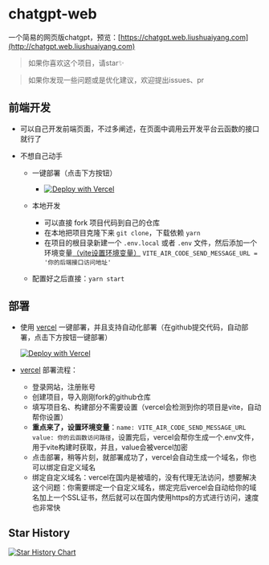 # chatgpt-web
一个简易的网页版chatgpt，预览：[https://chatgpt.web.liushuaiyang.com](http://chatgpt.web.liushuaiyang.com)

> 如果你喜欢这个项目，请star✨

> 如果你发现一些问题或是优化建议，欢迎提出issues、pr

## 前端开发
- 可以自己开发前端页面，不过多阐述，在页面中调用云开发平台云函数的接口就行了
- 不想自己动手

   - 一键部署（点击下方按钮）
     - [![Deploy with Vercel](https://vercel.com/button?utm_source=busiyi&utm_campaign=oss)](https://vercel.com/new/clone?utm_source=busiyi&utm_campaign=oss&repository-url=https://github.com/LsyWeb/chatgpt-web&env=VITE_AIR_CODE_SEND_MESSAGE_URL)
   - 本地开发
  
      - 可以直接 fork 项目代码到自己的仓库
      - 在本地把项目克隆下来 `git clone`，下载依赖 `yarn`
      - 在项目的根目录新建一个 `.env.local` 或者 `.env` 文件，然后添加一个环境变量[（vite设置环境变量）](https://cn.vitejs.dev/guide/env-and-mode.html#env-variables-and-modes) `VITE_AIR_CODE_SEND_MESSAGE_URL = '你的后端接口访问地址' `
   - 配置好之后直接：`yarn start`

## 部署
- 使用 [vercel](https://vercel.com/) 一键部署，并且支持自动化部署（在github提交代码，自动部署，点击下方按钮一键部署）

  [![Deploy with Vercel](https://vercel.com/button?utm_source=busiyi&utm_campaign=oss)](https://vercel.com/new/clone?utm_source=busiyi&utm_campaign=oss&repository-url=https://github.com/LsyWeb/chatgpt-web&env=VITE_AIR_CODE_SEND_MESSAGE_URL)

- [vercel](https://vercel.com/) 部署流程：
  - 登录网站，注册账号
  - 创建项目，导入刚刚fork的github仓库
  - 填写项目名、构建部分不需要设置（vercel会检测到你的项目是vite，自动帮你设置）
  - **重点来了，设置环境变量**：`name: VITE_AIR_CODE_SEND_MESSAGE_URL` `value: 你的云函数访问路径`，设置完后，vercel会帮你生成一个.env文件，用于vite构建时获取，并且，value会被vercel加密
  - 点击部署，稍等片刻，就部署成功了，vercel会自动生成一个域名，你也可以绑定自定义域名
  - 绑定自定义域名：vercel在国内是被墙的，没有代理无法访问，想要解决这个问题：你需要绑定一个自定义域名，绑定完后vercel会自动给你的域名加上一个SSL证书，然后就可以在国内使用https的方式进行访问，速度也非常快
## Star History

[![Star History Chart](https://api.star-history.com/svg?repos=LsyWeb/chatgpt-web&type=Date)](https://star-history.com/#LsyWeb/chatgpt-web&Date)
